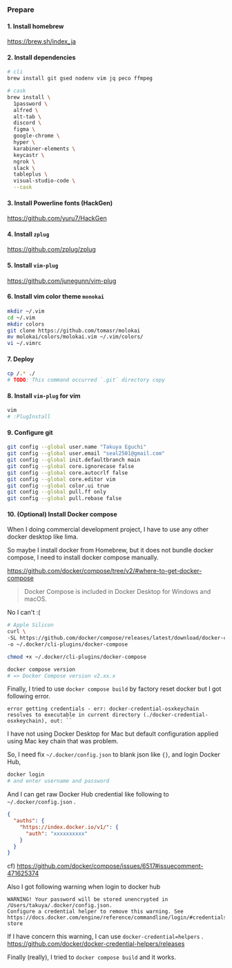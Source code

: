 ### Prepare

#### 1. Install homebrew

https://brew.sh/index_ja

#### 2. Install dependencies

```sh
# cli
brew install git gsed nodenv vim jq peco ffmpeg

# cask
brew install \
  1password \
  alfred \
  alt-tab \
  discord \
  figma \
  google-chrome \
  hyper \
  karabiner-elements \
  keycastr \
  ngrok \
  slack \
  tableplus \
  visual-studio-code \
  --cask
```

#### 3. Install Powerline fonts (HackGen)

https://github.com/yuru7/HackGen

#### 4. Install `zplug`

https://github.com/zplug/zplug

#### 5. Install `vim-plug`

https://github.com/junegunn/vim-plug

#### 6. Install vim color theme `monokai`

```sh
mkdir ~/.vim
cd ~/.vim
mkdir colors
git clone https://github.com/tomasr/molokai
mv molokai/colors/molokai.vim ~/.vim/colors/
vi ~/.vimrc
```

#### 7. Deploy

```sh
cp /.* ./
# TODO: This command occurred `.git` directory copy
```

#### 8. Install `vim-plug` for vim

```sh
vim
# :PlugInstall
```

#### 9. Configure git

```sh
git config --global user.name "Takuya Eguchi"
git config --global user.email "seal2501@gmail.com"
git config --global init.defaultbranch main
git config --global core.ignorecase false
git config --global core.autocrlf false
git config --global core.editor vim
git config --global color.ui true
git config --global pull.ff only
git config --global pull.rebase false
```

#### 10. (Optional) Install Docker compose

When I doing commercial development project, I have to use any other docker desktop like lima.

So maybe I install docker from Homebrew, but it does not bundle docker compose, I need to install docker compose manually.

https://github.com/docker/compose/tree/v2/#where-to-get-docker-compose

> Docker Compose is included in Docker Desktop for Windows and macOS.

No I can't :(

```sh
# Apple Silicon
curl \
-SL https://github.com/docker/compose/releases/latest/download/docker-compose-darwin-aarch64 \
-o ~/.docker/cli-plugins/docker-compose

chmod +x ~/.docker/cli-plugins/docker-compose

docker compose version
# => Docker Compose version v2.xx.x
```

Finally, I tried to use `docker compose build` by factory reset docker but I got following error.

```
error getting credentials - err: docker-credential-osxkeychain resolves to executable in current directory (./docker-credential-osxkeychain), out: ``
```

I have not using Docker Desktop for Mac but default configuration applied using Mac key chain that was problem.

So, I need fix `~/.docker/config.json` to blank json like `{}`, and login Docker Hub,

```sh
docker login
# and enter username and password
```

And I can get raw Docker Hub credential like following to `~/.docker/config.json` .

```json
{
  "auths": {
    "https://index.docker.io/v1/": {
      "auth": "xxxxxxxxxx"
    }
  }
}
```

cf) https://github.com/docker/compose/issues/6517#issuecomment-471625374

Also I got following warning when login to docker hub

```
WARNING! Your password will be stored unencrypted in /Users/takuya/.docker/config.json.
Configure a credential helper to remove this warning. See
https://docs.docker.com/engine/reference/commandline/login/#credentials-store
```

If I have concern this warning, I can use `docker-credential=helpers` .
https://github.com/docker/docker-credential-helpers/releases

Finally (really), I tried to `docker compose build` and it works.
